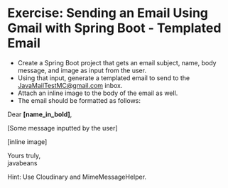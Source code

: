 # Exercise: Sending an Email Using Gmail with Spring Boot - Templated Email

* Create a Spring Boot project that gets an email subject, name, body 
message, and image as input from the user.
* Using that input, generate a templated email to send to the JavaMailTestMC@gmail.com inbox.
* Attach an inline image to the body of the email as well.
* The email should be formatted as follows:


Dear **[name_in_bold]**,

[Some message inputted by the user]<br />

[inline image]<br />

Yours truly,<br />
javabeans<br />

Hint: Use Cloudinary and MimeMessageHelper.


